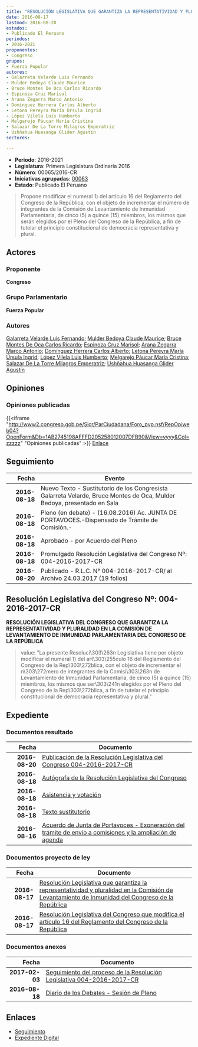 ```yaml
---
title: "RESOLUCIÓN LEGISLATIVA QUE GARANTIZA LA REPRESENTATIVIDAD Y PLURALIDAD EN LA COMISIÓN DE LEVANTAMIENTO DE INMUNIDAD DEL CONGRESO DE LA REPÚBLICA"
date: 2016-08-17
lastmod: 2016-08-20
estados:
- Publicado El Peruano
periodos:
- 2016-2021
proponentes:
- Congreso
grupos:
- Fuerza Popular
autores:
- Galarreta Velarde Luis Fernando
- Mulder Bedoya Claude Maurice
- Bruce Montes De Oca Carlos Ricardo
- Espinoza Cruz Marisol
- Arana Zegarra Marco Antonio
- Domínguez Herrera Carlos Alberto
- Letona Pereyra María Úrsula Ingrid
- López Vilela Luis Humberto
- Melgarejo Páucar María Cristina
- Salazar De La Torre Milagros Emperatriz
- Ushñahua Huasanga Glider Agustín
sectores:

---
```

- **Periodo**: 2016-2021
- **Legislatura**: Primera Legislatura Ordinaria 2016
- **Número**: 00065/2016-CR
- **Iniciativas agrupadas**: [00063](../../00000/00063)
- **Estado**: Publicado El Peruano

> Propone modificar el numeral 1) del artículo 16 del Reglamento del Congreso de la República, con el objeto de incrementar el número de integrantes de la Comisión de Levantamiento de Inmunidad Parlamentaria, de cinco (5) a quince (15) miembros, los mismos que serán elegidos por el Pleno del Congreso de la República, a fin de tutelar el principio constitucional de democracia representativa y plural.


## Actores

### Proponente

**Congreso**

### Grupo Parlamentario

**Fuerza Popular**

### Autores

[Galarreta Velarde Luis Fernando](mailto:mailto:lgalarreta@congreso.gob.pe); [Mulder Bedoya Claude Maurice](mailto:mailto:mmulder@congreso.gob.pe); [Bruce Montes De Oca Carlos Ricardo](mailto:mailto:cbruce@congreso.gob.pe); [Espinoza Cruz Marisol](mailto:mailto:mespinozac@congreso.gob.pe); [Arana Zegarra Marco Antonio](mailto:mailto:marana@congreso.gob.pe); [Domínguez Herrera Carlos Alberto](mailto:mailto:cdominguez@congreso.gob.pe); [Letona Pereyra María Úrsula Ingrid](mailto:mailto:mletona@congreso.gob.pe); [López Vilela Luis Humberto](mailto:mailto:llopezv@congreso.gob.pe); [Melgarejo Páucar María Cristina](mailto:mailto:mmelgarejo@congreso.gob.pe); [Salazar De La Torre Milagros Emperatriz](mailto:mailto:msalazard@congreso.gob.pe); [Ushñahua Huasanga Glider Agustín](mailto:mailto:gushnahua@congreso.gob.pe)

## Opiniones

### Opiniones publicadas

{{<iframe "http://www2.congreso.gob.pe/Sicr/ParCiudadana/Foro_pvp.nsf/RepOpiweb04?OpenForm&Db=1AB2745198AFFFD205258012007DFB90&View=yyyy&Col=zzzzz" "Opiniones publicadas" >}}
[Enlace](http://www2.congreso.gob.pe/Sicr/ParCiudadana/Foro_pvp.nsf/RepOpiweb04?OpenForm&Db=1AB2745198AFFFD205258012007DFB90&View=yyyy&Col=zzzzz)


## Seguimiento

| Fecha | Evento |
|------:|--------|
| **2016-08-18** | Nuevo Texto - Sustitutorio de los Congresista Galarreta Velarde, Bruce Montes de Oca, Mulder Bedoya, presentado en Sala |
| **2016-08-18** | Pleno (en debate) - (16.08.2016) Ac. JUNTA DE PORTAVOCES.-Dispensado de Trámite de Comisión.- |
| **2016-08-18** | Aprobado - por Acuerdo del Pleno |
| **2016-08-18** | Promulgado Resolución Legislativa del Congreso Nº: 004-2016-2017-CR |
| **2016-08-20** | Publicado - R.L.C. N° 004-2016-2017-CR/ al Archivo 24.03.2017 (19 folios) |

## Resolución Legislativa del Congreso Nº: 004-2016-2017-CR

**RESOLUCIÓN LEGISLATIVA DEL CONGRESO QUE GARANTIZA LA REPRESENTATIVIDAD Y PLURALIDAD EN LA COMISIÓN DE LEVANTAMIENTO DE INMUNIDAD PARLAMENTARIA DEL CONGRESO DE LA REPÚBLICA**

> value: "La presente Resoluci\303\263n Legislativa tiene por objeto modificar el numeral 1) del art\303\255culo 16 del Reglamento del Congreso de la Rep\303\272blica, con el objeto de incrementar el n\303\272mero de integrantes de la Comisi\303\263n de Levantamiento de Inmunidad Parlamentaria, de cinco (5) a quince (15) miembros, los mismos que ser\303\241n elegidos por el Pleno del Congreso de la Rep\303\272blica, a fin de tutelar el principio constitucional de democracia representativa y plural."


## Expediente

### Documentos resultado

| Fecha | Documento |
|------:|-----------|
| **2016-08-20** | [Publicación de la Resolución Legislativa del Congreso 004-2016-2017-CR](http://www.leyes.congreso.gob.pe/Documentos/2016_2021/Resolucion_Legislativa_del_Congreso/RLC-004-2016-2017-CR.pdf) |
| **2016-08-18** | [Autógrafa de la Resolución Legislativa del Congreso](http://www.leyes.congreso.gob.pe/Documentos/2016_2021/Autografas/Resolucion_Legislativa_del_Congreso/AU0006320160818.pdf) |
| **2016-08-18** | [Asistencia y votación](http://www.leyes.congreso.gob.pe/Documentos/2016_2021/Asistencia_y_Votacion/Proyectos_de_Ley/AV0006320160818..pdf) |
| **2016-08-18** | [Texto sustitutorio](http://www.leyes.congreso.gob.pe/Documentos/2016_2021/Texto_Sustitutorio/Proyectos_de_Ley/TS0006320160818.pdf) |
| **2016-08-16** | [Acuerdo de Junta de Portavoces - Exoneración del trámite de envío a comisiones y la ampliación de agenda](http://www.leyes.congreso.gob.pe/Documentos/2016_2021/Acuerdos/Junta_Portavoces/AJP0006320160816.pdf) |

### Documentos proyecto de ley

| Fecha | Documento |
|------:|-----------|
| **2016-08-17** | [Resolución Legislativa que garantiza la representatividad y pluralidad en la Comisión de Levantamiento de Inmunidad del Congreso de la República](http://www.leyes.congreso.gob.pe/Documentos/2016_2021/Proyectos_de_Ley_y_de_Resoluciones_Legislativas/PL00065_20160817.pdf) |
| **2016-08-17** | [Resolución Legislativa del Congreso que modifica el artículo 16 del Reglamento del Congreso de la República](http://www.leyes.congreso.gob.pe/Documentos/2016_2021/Proyectos_de_Ley_y_de_Resoluciones_Legislativas/PL00063_20160817.pdf) |

### Documentos anexos

| Fecha | Documento |
|------:|-----------|
| **2017-02-03** | [Seguimiento del proceso de la Resolución Legislativa 004-2016-2017-CR](http://www2.congreso.gob.pe/Sicr/TraDocEstProc/contdoc03_2011.nsf/Docpub/2B1090B8216C7691052580BC0067F054/$FILE/00063PL20170203.pdf) |
| **2016-08-18** | [Diario de los Debates - Sesión de Pleno](http://www2.congreso.gob.pe/Sicr/DiarioDebates/Publicad.nsf/SesionesPleno/05256D6E0073DFE905258014006200BD/$FILE/PLO-2016-5.pdf) |

## Enlaces

- [Seguimiento](http://www2.congreso.gob.pe/Sicr/TraDocEstProc/CLProLey2016.nsf/f7fff46988ca05b1052578e100829cc7/54d5cd1dcd34dee805258012007b2d23?OpenDocument)
- [Expediente Digital](http://www2.congreso.gob.pe/Sicr/TraDocEstProc/CLProLey2016.nsf/f7fff46988ca05b1052578e100829cc7/54d5cd1dcd34dee805258012007b2d23?OpenDocument&Click=05257FB7005EB655.eb71d0cf91d8294e05256cdf006b5706/$Body/0.1C6C)

